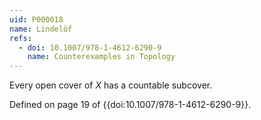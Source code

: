 ```yaml
---
uid: P000018
name: Lindelöf
refs:
  - doi: 10.1007/978-1-4612-6290-9
    name: Counterexamples in Topology
---
```


Every open cover of $X$ has a countable subcover.

Defined on page 19 of {{doi:10.1007/978-1-4612-6290-9}}.
